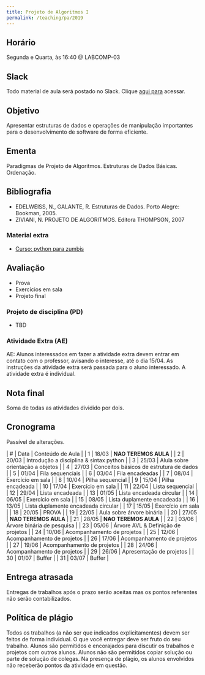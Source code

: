 ```yaml
---
title: Projeto de Algoritmos I
permalink: /teaching/pa/2019
---
```


## Horário

Segunda e Quarta, às 16:40 @ LABCOMP-03

## Slack

Todo material de aula será postado no Slack. Clique [aqui para](https://join.slack.com/t/ufpa-workspace/shared_invite/enQtNTgxMzg4NjExNTI0LWUzNTVlOTVhYWJhY2UzZjAxZWUzZDkxYjhjNWY5YTU1MDY1YzYzNGU2MmQ1NjMyYzE4YmQwY2I1MWFkYWNmNDc) acessar.

## Objetivo

Apresentar estruturas de dados e operações de manipulação importantes para o desenvolvimento de software de forma eficiente.

## Ementa

Paradigmas de Projeto de Algoritmos. Estruturas de Dados Básicas. Ordenação.


## Bibliografia

- EDELWEISS, N., GALANTE, R. Estruturas de Dados. Porto Alegre: Bookman, 2005.
- ZIVIANI, N. PROJETO DE ALGORITMOS. Editora THOMPSON, 2007

### Material extra

- [Curso: python para zumbis](https://www.pycursos.com/python-para-zumbis/)

## Avaliação

- Prova
- Exercícios em sala
- Projeto final

### Projeto de disciplina (PD)

- TBD

### Atividade Extra (AE)

AE: Alunos interessados em fazer a atividade extra devem entrar em contato com o professor, avisando o interesse, até o dia 15/04. As instruções da atividade extra será passada para o aluno interessado. A atividade extra é individual.

## Nota final

Soma de todas as atividades dividido por dois.

## Cronograma

Passível de alterações.

| # | Data  | Conteúdo de Aula                        |
| 1 | 18/03 | **NAO TEREMOS AULA**                    |
| 2 | 20/03 | Introdução a disciplina & sintax python |
| 3 | 25/03 | Alula sobre orientação a objetos        |
| 4 | 27/03 | Conceitos básicos de estrutura de dados |
| 5 | 01/04 | Fila sequenciais                        |
| 6 | 03/04 | Fila encadeadas                         |
| 7 | 08/04 | Exercício em sala                       |
| 8 | 10/04 | Pilha sequencial                        |
| 9 | 15/04 | Pilha encadeada                         |
| 10 | 17/04 | Exercício em sala                      |
| 11 | 22/04 | Lista sequencial                       |
| 12 | 29/04 | Lista encadeada                        |
| 13 | 01/05 | Lista encadeada circular               |
| 14 | 06/05 | Exercício em sala                      |
| 15 | 08/05 | Lista duplamente encadeada             |
| 16 | 13/05 | Lista duplamente encadeada circular    |
| 17 | 15/05 | Exercício em sala                      |
| 18 | 20/05 | PROVA                                  |
| 19 | 22/05 | Aula sobre árvore binária              |
| 20 | 27/05 | **NAO TEREMOS AULA**                   |
| 21 | 28/05 | **NAO TEREMOS AULA**                   |
| 22 | 03/06 | Árvore binária de pesquisa             |
| 23 | 05/06 | Árvore AVL & Definição de projetos     |
| 24 | 10/06 | Acompanhamento de projetos             |
| 25 | 12/06 | Acompanhamento de projetos             |
| 26 | 17/06 | Acompanhamento de projetos             |
| 27 | 19/06 | Acompanhamento de projetos             |
| 28 | 24/06 | Acompanhamento de projetos             |
| 29 | 26/06 | Apresentação de projetos               |
| 30 | 01/07 | Buffer                                 |
| 31 | 03/07 | Buffer                                 |

## Entrega atrasada

Entregas de trabalhos após o prazo serão aceitas mas os pontos referentes não serão contabilizados.

## Política de plágio

Todos os trabalhos (a não ser que indicados explicitamentes) devem ser feitos de forma individual. O que você entregar deve ser fruto do seu trabalho. Alunos são permitidos e encorajados para discutir os trabalhos e projetos com outros alunos. Alunos não são permitidos copiar solução ou parte de solução de colegas. Na presença de plágio, os alunos envolvidos não receberão pontos da atividade em questão.
